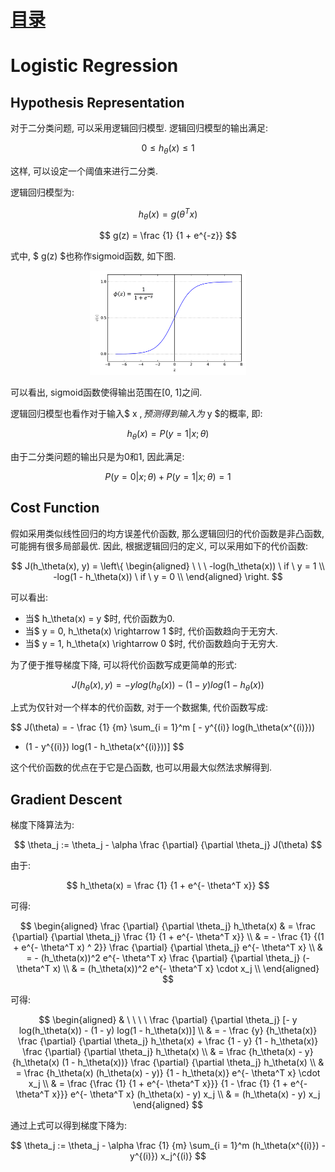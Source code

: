 # [目录](../README.md)

# Logistic Regression

## Hypothesis Representation
对于二分类问题, 可以采用逻辑回归模型. 逻辑回归模型的输出满足:

$$ 0 \leq h_\theta(x) \leq 1 $$

这样, 可以设定一个阈值来进行二分类.

逻辑回归模型为:

$$ h_\theta(x) = g(\theta^T x) $$

$$ g(z) = \frac {1} {1 + e^{-z}} $$

式中, $ g(z) $也称作sigmoid函数, 如下图.

<div align=center><img width="250" src="figure/1.png" alt=" "/></div>

可以看出, sigmoid函数使得输出范围在[0, 1]之间.

逻辑回归模型也看作对于输入$ x $, 预测得到输入为$ y $的概率, 即:

$$ h_\theta(x) = P(y = 1 | x; \theta) $$

由于二分类问题的输出只是为0和1, 因此满足:

$$ P(y = 0 | x; \theta) + P(y = 1 | x; \theta) = 1 $$

## Cost Function
假如采用类似线性回归的均方误差代价函数, 那么逻辑回归的代价函数是非凸函数,
可能拥有很多局部最优. 因此, 根据逻辑回归的定义, 可以采用如下的代价函数:

$$
J(h_\theta(x), y) =
\left\{
\begin{aligned}
\ \ \ -log(h_\theta(x)) \ if \ y = 1 \\
-log(1 - h_\theta(x)) \ if \ y = 0 \\
\end{aligned}
\right.
$$

可以看出:
* 当$ h_\theta(x) = y $时, 代价函数为0.
* 当$ y = 0, h_\theta(x) \rightarrow 1 $时, 代价函数趋向于无穷大.
* 当$ y = 1, h_\theta(x) \rightarrow 0 $时, 代价函数趋向于无穷大.

为了便于推导梯度下降, 可以将代价函数写成更简单的形式:

$$ J(h_\theta(x), y) = - y log(h_\theta(x))
                       - (1 - y) log(1 - h_\theta(x)) $$

上式为仅针对一个样本的代价函数, 对于一个数据集, 代价函数写成:

$$ J(\theta) = - \frac {1} {m} \sum_{i = 1}^m
[ - y^{(i)} log(h_\theta(x^{(i)}))
  - (1 - y^{(i)}) log(1 - h_\theta(x^{(i)}))] $$

这个代价函数的优点在于它是凸函数, 也可以用最大似然法求解得到.

## Gradient Descent
梯度下降算法为:

$$ \theta_j := \theta_j - \alpha \frac {\partial} {\partial \theta_j}
J(\theta) $$

由于:

$$ h_\theta(x) = \frac {1} {1 + e^{- \theta^T x}} $$

可得:

$$
\begin{aligned}
\frac {\partial} {\partial \theta_j} h_\theta(x)
& = \frac {\partial} {\partial \theta_j}
    \frac {1} {1 + e^{- \theta^T x}} \\
& = - \frac {1} {(1 + e^{- \theta^T x) ^ 2}}
      \frac {\partial} {\partial \theta_j} e^{- \theta^T x} \\
& = - (h_\theta(x))^2 e^{- \theta^T x}
      \frac {\partial} {\partial \theta_j} (-\theta^T x) \\
& = (h_\theta(x))^2 e^{- \theta^T x} \cdot x_j \\
\end{aligned}
$$

可得:

$$
\begin{aligned}
& \ \ \ \ \frac {\partial} {\partial \theta_j}
  [- y log(h_\theta(x)) - (1 - y) log(1 - h_\theta(x))] \\
& = - \frac {y} {h_\theta(x)} \frac {\partial} {\partial \theta_j}
    h_\theta(x) + \frac {1 - y} {1 - h_\theta(x)}
    \frac {\partial} {\partial \theta_j} h_\theta(x) \\
& = \frac {h_\theta(x) - y} {h_\theta(x) (1 - h_\theta(x))}
    \frac {\partial} {\partial \theta_j} h_\theta(x) \\
& = \frac {h_\theta(x) (h_\theta(x) - y)} {1 - h_\theta(x)}
    e^{- \theta^T x} \cdot x_j \\
& = \frac {\frac {1} {1 + e^{- \theta^T x}}}
    {1 - \frac {1} {1 + e^{- \theta^T x}}} e^{- \theta^T x}
    (h_\theta(x) - y) x_j \\
& = (h_\theta(x) - y) x_j
\end{aligned}
$$

通过上式可以得到梯度下降为:

$$ \theta_j := \theta_j - \alpha \frac {1} {m} \sum_{i = 1}^m
(h_\theta(x^{(i)}) - y^{(i)}) x_j^{(i)} $$

